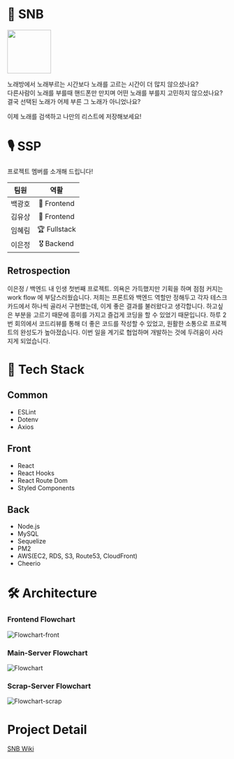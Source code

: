 # 🎤 SNB

<img src="https://songnumberbook.ga/static/media/snb_logo.3845d09d.png" height="100px" />

노래방에서 노래부르는 시간보다 노래를 고르는 시간이 더 많지 않으셨나요?   
다른사람이 노래를 부를때 핸드폰만 만지며 어떤 노래를 부를지 고민하지 않으셨나요?   
결국 선택된 노래가 어제 부른 그 노래가 아니었나요?   

이제 노래를 검색하고 나만의 리스트에 저장해보세요!

# 🎙 SSP

프로젝트 멤버를 소개해 드립니다!

|팀원|역활|
|:------:|:---:|
|백광호|🏅 Frontend|
|김유상|🏅 Frontend|
|임혜림|🏆 Fullstack|
|이은정|🎖 Backend|

## Retrospection

이은정 / 백엔드
내 인생 첫번째 프로젝트. 
의욕은 가득했지만 기획을 하며 점점 커지는 work flow 에 부담스러웠습니다. 
저희는 프론트와 백엔드 역할만 정해두고 각자 테스크카드에서 하나씩 골라서 구현했는데, 이게 좋은 결과를 불러왔다고 생각합니다. 
하고싶은 부분을 고르기 때문에 흥미를 가지고 즐겁게 코딩을 할 수 있었기 때문입니다. 
하루 2번 회의에서 코드리뷰를 통해 더 좋은 코드를 작성할 수 있었고, 원활한 소통으로 프로젝트의 완성도가 높아졌습니다. 
이번 일을 계기로 협업하며 개발하는 것에 두려움이 사라지게 되었습니다.

# 💾 Tech Stack

## Common
- ESLint
- Dotenv
- Axios

## Front
- React
- React Hooks
- React Route Dom
- Styled Components

## Back
- Node.js
- MySQL
- Sequelize
- PM2
- AWS(EC2, RDS, S3, Route53, CloudFront)
- Cheerio

# 🛠 Architecture

### Frontend Flowchart

![Flowchart-front](https://user-images.githubusercontent.com/72400381/112439584-a2ba7a80-8d8c-11eb-8404-7d1f71c6a9ca.jpeg)

### Main-Server Flowchart

![Flowchart](https://user-images.githubusercontent.com/72400381/112439224-33dd2180-8d8c-11eb-8150-088b0a3c717d.jpeg)

### Scrap-Server Flowchart

![Flowchart-scrap](https://user-images.githubusercontent.com/72400381/112439434-70a91880-8d8c-11eb-9a26-ec4aca82a9b0.jpeg)

# Project Detail

[SNB Wiki](https://github.com/codestates/SNB-server/wiki)
